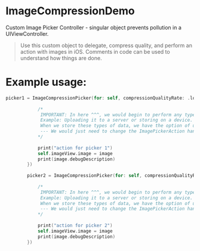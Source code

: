 # ImageCompressionDemo

Custom Image Picker Controller - singular object prevents pollution in a UIViewController.
> Use this custom object to delegate, compress quality, and perform an action with images in iOS.
> Comments in code can be used to understand how things are done. 

# Example usage:

```Swift
picker1 = ImageCompressionPicker(for: self, compressionQualityRate: .lowest, action: { (image) in
            
            /*
             IMPORTANT: In here ^^^, we would begin to perform any type of transaction for the image.
             Example: Uploading it to a server or storing on a device.
             When we store these types of data, we have the option of uploading the ImageData object itself, or we may convert it to a UIImage and then proceed.
             --- We would just need to change the ImagePickerAction handle.
            */
            
            print("action for picker 1")
            self.imageView.image = image
            print(image.debugDescription)
        })
        
        picker2 = ImageCompressionPicker(for: self, compressionQualityRate: .lowest, action: { (image) in
            
            /*
             IMPORTANT: In here ^^^, we would begin to perform any type of transaction for the image.
             Example: Uploading it to a server or storing on a device.
             When we store these types of data, we have the option of uploading the ImageData object itself, or we may convert it to a UIImage and then proceed.
             --- We would just need to change the ImagePickerAction handle.
            */
            
            print("action for picker 2")
            self.imageView.image = image
            print(image.debugDescription)
        })
```
